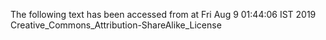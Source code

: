 The following text has been accessed from at Fri Aug 9 01:44:06 IST 2019
Creative_Commons_Attribution-ShareAlike_License
